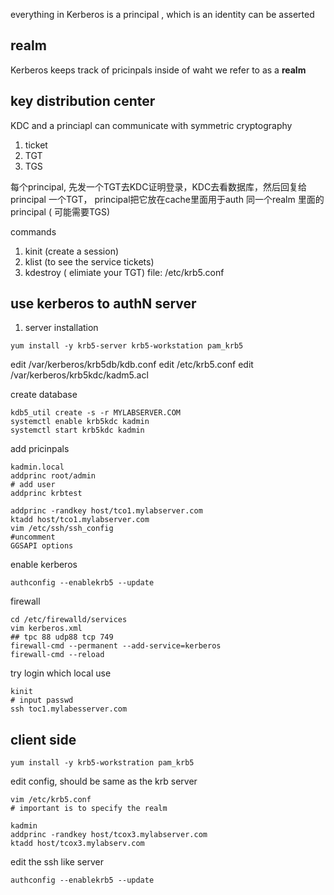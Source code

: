 everything in Kerberos is a principal , which is an identity can be asserted

## realm
Kerberos keeps track of pricinpals inside of waht we refer to as a **realm**
## key distribution center
KDC and a princiapl can communicate with symmetric cryptography

1. ticket
2. TGT
3. TGS

每个principal, 先发一个TGT去KDC证明登录，KDC去看数据库，然后回复给principal 一个TGT， principal把它放在cache里面用于auth 同一个realm 里面的principal ( 可能需要TGS)

commands
1. kinit (create a session)
2. klist (to see the service tickets)
3. kdestroy ( elimiate your TGT)
file:
/etc/krb5.conf


## use kerberos to authN server
1. server installation
```
yum install -y krb5-server krb5-workstation pam_krb5
```
edit /var/kerberos/krb5db/kdb.conf
edit /etc/krb5.conf
edit /var/kerberos/krb5kdc/kadm5.acl

create database
```
kdb5_util create -s -r MYLABSERVER.COM
systemctl enable krb5kdc kadmin
systemctl start krb5kdc kadmin
```

add pricinpals
```
kadmin.local
addprinc root/admin
# add user
addprinc krbtest

addprinc -randkey host/tco1.mylabserver.com
ktadd host/tco1.mylabserver.com
vim /etc/ssh/ssh_config
#uncomment
GGSAPI options

```
enable kerberos
```
authconfig --enablekrb5 --update
```

firewall
```
cd /etc/firewalld/services
vim kerberos.xml
## tpc 88 udp88 tcp 749
firewall-cmd --permanent --add-service=kerberos
firewall-cmd --reload
```

try login which local use
```
kinit 
# input passwd
ssh toc1.mylabesserver.com
```

## client side
```
yum install -y krb5-workstration pam_krb5
```
edit config, should be same as the krb server
```
vim /etc/krb5.conf
# important is to specify the realm
```

```
kadmin
addprinc -randkey host/tcox3.mylabserver.com
ktadd host/tcox3.mylabserv.com
```

edit the ssh like server
```
authconfig --enablekrb5 --update
```